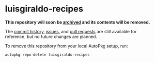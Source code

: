 # luisgiraldo-recipes

**This repository will soon be [archived](https://github.com/autopkg/luisgiraldo-recipes/issues/4) and its contents will be removed.**

The [commit history](https://github.com/autopkg/luisgiraldo-recipes/commits/master), [issues](https://github.com/autopkg/luisgiraldo-recipes/issues?q=is%3Aissue), and [pull requests](https://github.com/autopkg/luisgiraldo-recipes/pulls?q=is%3Apr) are still available for reference, but no future changes are planned.

To remove this repository from your local AutoPkg setup, run:

    autopkg repo-delete luisgiraldo-recipes
